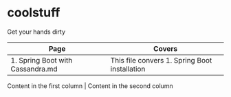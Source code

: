 # coolstuff
Get your hands dirty


Page | Covers
------------ | -------------
1. Spring Boot with Cassandra.md | This file convers 1. Spring Boot installation
                                   
Content in the first column | Content in the second column
